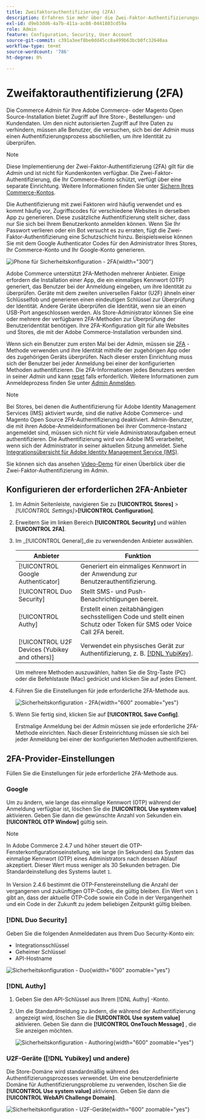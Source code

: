 ```yaml
---
title: Zweifaktorauthentifizierung (2FA)
description: Erfahren Sie mehr über die Zwei-Faktor-Authentifizierungsunterstützung, um die Sicherheit Ihres Systems und Ihrer Daten zu gewährleisten.
exl-id: d9eb3dd6-4a7b-411a-ac08-0441803cd59a
role: Admin
feature: Configuration, Security, User Account
source-git-commit: c391a3eef8be0dd45cc8a499b63bcb0fc32640aa
workflow-type: tm+mt
source-wordcount: '786'
ht-degree: 0%

---
```


# Zweifaktorauthentifizierung (2FA)

Die Commerce _Admin_ für Ihre Adobe Commerce- oder Magento Open Source-Installation bietet Zugriff auf Ihre Store-, Bestellungen- und Kundendaten. Um den nicht autorisierten Zugriff auf Ihre Daten zu verhindern, müssen alle Benutzer, die versuchen, sich bei der _Admin_ muss einen Authentifizierungsprozess abschließen, um ihre Identität zu überprüfen.

>[!NOTE]
>
>Diese Implementierung der Zwei-Faktor-Authentifizierung (2FA) gilt für die _Admin_ und ist nicht für Kundenkonten verfügbar. Die Zwei-Faktor-Authentifizierung, die Ihr Commerce-Konto schützt, verfügt über eine separate Einrichtung. Weitere Informationen finden Sie unter [Sichern Ihres Commerce-Kontos](../getting-started/commerce-account-secure.md).

Die Authentifizierung mit zwei Faktoren wird häufig verwendet und es kommt häufig vor, Zugriffscodes für verschiedene Websites in derselben App zu generieren. Diese zusätzliche Authentifizierung stellt sicher, dass nur Sie sich bei Ihrem Benutzerkonto anmelden können. Wenn Sie Ihr Passwort verlieren oder ein Bot versucht es zu erraten, fügt die Zwei-Faktor-Authentifizierung eine Schutzschicht hinzu. Beispielsweise können Sie mit dem Google Authenticator Codes für den Administrator Ihres Stores, Ihr Commerce-Konto und Ihr Google-Konto generieren.

![iPhone für Sicherheitskonfiguration - 2FA](./assets/google-authenticator-iphone.png){width="300"}

Adobe Commerce unterstützt 2FA-Methoden mehrerer Anbieter. Einige erfordern die Installation einer App, die ein einmaliges Kennwort (OTP) generiert, das Benutzer bei der Anmeldung eingeben, um ihre Identität zu überprüfen. Geräte mit dem zweiten universellen Faktor (U2F) ähneln einer Schlüsselfob und generieren einen eindeutigen Schlüssel zur Überprüfung der Identität. Andere Geräte überprüfen die Identität, wenn sie an einen USB-Port angeschlossen werden. Als Store-Administrator können Sie eine oder mehrere der verfügbaren 2FA-Methoden zur Überprüfung der Benutzeridentität benötigen. Ihre 2FA-Konfiguration gilt für alle Websites und Stores, die mit der Adobe Commerce-Installation verbunden sind.

Wenn sich ein Benutzer zum ersten Mal bei der _Admin_, müssen sie [2FA](../configuration-reference/security/2fa.md) -Methode verwenden und ihre Identität mithilfe der zugehörigen App oder des zugehörigen Geräts überprüfen. Nach dieser ersten Einrichtung muss sich der Benutzer bei jeder Anmeldung bei einer der konfigurierten Methoden authentifizieren. Die 2FA-Informationen jedes Benutzers werden in seiner _Admin_ und kann [reset](security-two-factor-authentication-manage.md) falls erforderlich. Weitere Informationen zum Anmeldeprozess finden Sie unter [_Admin_ Anmelden](../getting-started/admin-signin.md).

>[!NOTE]
>
>Bei Stores, bei denen die Authentifizierung für Adobe Identity Management Services (IMS) aktiviert wurde, sind die native Adobe Commerce- und Magento Open Source 2FA-Authentifizierung deaktiviert. Admin-Benutzer, die mit ihren Adobe-Anmeldeinformationen bei ihrer Commerce-Instanz angemeldet sind, müssen sich nicht für viele Administratoraufgaben erneut authentifizieren. Die Authentifizierung wird von Adobe IMS verarbeitet, wenn sich der Administrator in seiner aktuellen Sitzung anmeldet. Siehe [Integrationsübersicht für Adobe Identity Management Service (IMS)](https://experienceleague.adobe.com/docs/commerce-admin/start/admin/ims/adobe-ims-integration-overview.html).

Sie können sich das ansehen [Video-Demo](https://video.tv.adobe.com/v/339104?quality=12&learn=on) für einen Überblick über die Zwei-Faktor-Authentifizierung im Admin.

## Konfigurieren der erforderlichen 2FA-Anbieter

1. Im _Admin_ Seitenleiste, navigieren Sie zu **[!UICONTROL Stores]** > _[!UICONTROL Settings]_>**[!UICONTROL Configuration]**.

1. Erweitern Sie im linken Bereich **[!UICONTROL Security]** und wählen **[!UICONTROL 2FA]**.

1. Im _[!UICONTROL General]_die zu verwendenden Anbieter auswählen.

   | Anbieter | Funktion |
   |--- |--- |
   | [!UICONTROL Google Authenticator] | Generiert ein einmaliges Kennwort in der Anwendung zur Benutzerauthentifizierung. |
   | [!UICONTROL Duo Security] | Stellt SMS- und Push-Benachrichtigungen bereit. |
   | [!UICONTROL Authy] | Erstellt einen zeitabhängigen sechsstelligen Code und stellt einen Schutz oder Token für SMS oder Voice Call 2FA bereit. |
   | [!UICONTROL U2F Devices (Yubikey and others)] | Verwendet ein physisches Gerät zur Authentifizierung, z. B. [[!DNL YubiKey]](https://www.yubico.com/). |

   Um mehrere Methoden auszuwählen, halten Sie die Strg-Taste (PC) oder die Befehlstaste (Mac) gedrückt und klicken Sie auf jedes Element.

1. Führen Sie die Einstellungen für jede erforderliche 2FA-Methode aus.

   ![Sicherheitskonfiguration - 2FA](../configuration-reference/security/assets/2fa-general.png){width="600" zoomable="yes"}

1. Wenn Sie fertig sind, klicken Sie auf **[!UICONTROL Save Config]**.

   Erstmalige Anmeldung bei der _Admin_ müssen sie jede erforderliche 2FA-Methode einrichten. Nach dieser Ersteinrichtung müssen sie sich bei jeder Anmeldung bei einer der konfigurierten Methoden authentifizieren.

## 2FA-Provider-Einstellungen

Füllen Sie die Einstellungen für jede erforderliche 2FA-Methode aus.

### Google

Um zu ändern, wie lange das einmalige Kennwort (OTP) während der Anmeldung verfügbar ist, löschen Sie die **[!UICONTROL Use system value]** aktivieren. Geben Sie dann die gewünschte Anzahl von Sekunden ein. **[!UICONTROL OTP Window]** gültig sein.

>[!NOTE]
>
>In Adobe Commerce 2.4.7 und höher steuert die OTP-Fensterkonfigurationseinstellung, wie lange (in Sekunden) das System das einmalige Kennwort (OTP) eines Administrators nach dessen Ablauf akzeptiert. Dieser Wert muss weniger als 30 Sekunden betragen. Die Standardeinstellung des Systems lautet `1`.<br><br> In Version 2.4.6 bestimmt die OTP-Fenstereinstellung die Anzahl der vergangenen und zukünftigen OTP-Codes, die gültig bleiben. Ein Wert von `1` gibt an, dass der aktuelle OTP-Code sowie ein Code in der Vergangenheit und ein Code in der Zukunft zu jedem beliebigen Zeitpunkt gültig bleiben.

### [!DNL Duo Security]

Geben Sie die folgenden Anmeldedaten aus Ihrem Duo Security-Konto ein:

- Integrationsschlüssel
- Geheimer Schlüssel
- API-Hostname

![Sicherheitskonfiguration - Duo](../configuration-reference/security/assets/2fa-duo-security.png){width="600" zoomable="yes"}

### [!DNL Authy]

1. Geben Sie den API-Schlüssel aus Ihrem [!DNL Authy] -Konto.

1. Um die Standardmeldung zu ändern, die während der Authentifizierung angezeigt wird, löschen Sie die **[!UICONTROL Use system value]** aktivieren. Geben Sie dann die **[!UICONTROL OneTouch Message]** , die Sie anzeigen möchten.

   ![Sicherheitskonfiguration - Authoring](../configuration-reference/security/assets/2fa-authy.png){width="600" zoomable="yes"}

### U2F-Geräte ([!DNL Yubikey] und andere)

Die Store-Domäne wird standardmäßig während des Authentifizierungsprozesses verwendet. Um eine benutzerdefinierte Domäne für Authentifizierungsprobleme zu verwenden, löschen Sie die **[!UICONTROL Use system value]** aktivieren. Geben Sie dann die **[!UICONTROL WebAPi Challenge Domain]**.

![Sicherheitskonfiguration - U2F-Geräte](../configuration-reference/security/assets/2fa-u2f-key.png){width="600" zoomable="yes"}
